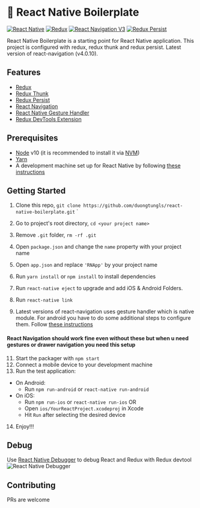 
🚀 React Native Boilerplate
===========================================

[![React Native](https://img.shields.io/badge/React%20Native-v0.61.5-blue.svg)](https://facebook.github.io/react-native/)
[![Redux](https://img.shields.io/badge/Redux-v4.0.4-blue.svg)](https://redux.js.org/)
[![React Navigation V3](https://img.shields.io/badge/React%20Navigation-v4.0.10-blue.svg)](https://reactnavigation.org/)
[![Redux Persist](https://img.shields.io/badge/Redux%20Persist-v5.10.0-blue.svg)](https://github.com/rt2zz/redux-persist)

React Native Boilerplate is a starting point for React Native application. This project is configured with redux, redux thunk 
and redux persist. Latest version of react-navigation (v4.0.10).


## Features

* [Redux](http://redux.js.org/)
* [Redux Thunk](https://github.com/reduxjs/redux-thunk)
* [Redux Persist](https://github.com/rt2zz/redux-persist/)
* [React Navigation](https://reactnavigation.org/) 
* [React Native Gesture Handler](https://github.com/kmagiera/react-native-gesture-handler) 
* [Redux DevTools Extension](https://github.com/zalmoxisus/redux-devtools-extension)

## Prerequisites

* [Node](https://nodejs.org) v10 (it is recommended to install it via [NVM](https://github.com/creationix/nvm))
* [Yarn](https://yarnpkg.com/)
* A development machine set up for React Native by following [these instructions](https://facebook.github.io/react-native/docs/getting-started.html)

## Getting Started

1. Clone this repo, `git clone https://github.com/duongtungls/react-native-boilerplate.git` <your project name>`
2. Go to project's root directory, `cd <your project name>`
3. Remove `.git` folder,  `rm -rf .git`
4. Open `package.json` and change the `name` property with your project name
5. Open `app.json` and replace `'RNApp'` by your project name 

6. Run `yarn install` or `npm install` to install dependencies

7. Run `react-native eject` to upgrade and add iOS & Android Folders.
  
8. Run `react-native link`

10. Latest versions of react-navigation uses gesture handler which is native module. For android you have to do some additional steps to configure them. Follow [these instructions](https://reactnavigation.org/docs/en/getting-started.html)
#### React Navigation should work fine even without these but when u need gestures or drawer navigation you need this setup


11. Start the packager with `npm start`
12. Connect a mobile device to your development machine
13. Run the test application:
  * On Android:
    * Run `npm run-android` or `react-native run-android`
  * On iOS:
    * Run `npm run-ios` or `react-native run-ios`
    OR
    * Open `ios/YourReactProject.xcodeproj` in Xcode
    * Hit `Run` after selecting the desired device
    
14. Enjoy!!!

## Debug
Use [React Native Debugger](https://github.com/jhen0409/react-native-debugger) to debug React and Redux with Redux devtool
![React Native Debugger](https://user-images.githubusercontent.com/3001525/29451479-6621bf1a-83c8-11e7-8ebb-b4e98b1af91c.png)


## Contributing

PRs are welcome
